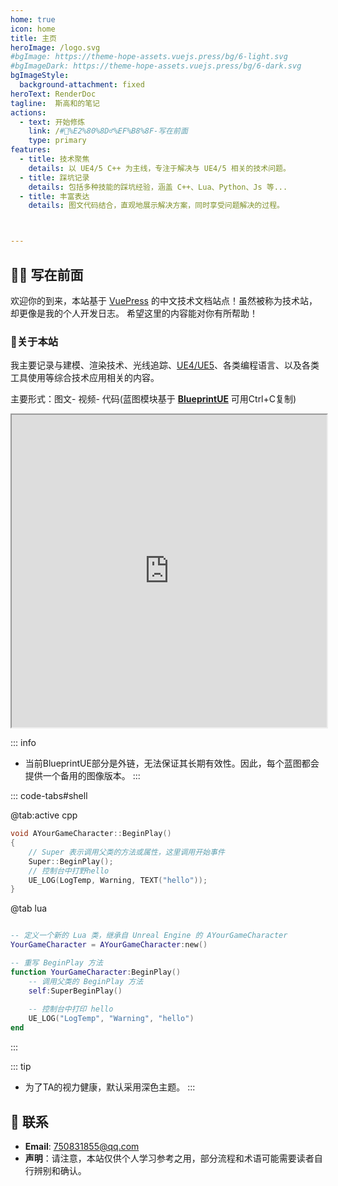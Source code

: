```yaml
---
home: true
icon: home
title: 主页
heroImage: /logo.svg
#bgImage: https://theme-hope-assets.vuejs.press/bg/6-light.svg
#bgImageDark: https://theme-hope-assets.vuejs.press/bg/6-dark.svg
bgImageStyle:
  background-attachment: fixed
heroText: RenderDoc
tagline:  斯高和的笔记
actions:
  - text: 开始修炼
    link: /#🤷%E2%80%8D♂%EF%B8%8F-写在前面
    type: primary
features:
  - title: 技术聚焦
    details: 以 UE4/5 C++ 为主线，专注于解决与 UE4/5 相关的技术问题。
  - title: 踩坑记录
    details: 包括多种技能的踩坑经验，涵盖 C++、Lua、Python、Js 等...
  - title: 丰富表达
    details: 图文代码结合，直观地展示解决方案，同时享受问题解决的过程。



---
```

## 🤷‍♂️ 写在前面

欢迎你的到来，本站基于 [VuePress](https://theme-hope.vuejs.press/zh/) 的中文技术文档站点！虽然被称为技术站，却更像是我的个人开发日志。
希望这里的内容能对你有所帮助！
### 🤞关于本站
我主要记录与建模、渲染技术、光线追踪、[UE4/UE5](https://docs.unrealengine.com/5.0/zh-CN/)、各类编程语言、以及各类工具使用等综合技术应用相关的内容。

主要形式：图文- 视频- 代码(蓝图模块基于 **[BlueprintUE](https://blueprintue.com/)** 可用Ctrl+C复制)

<iframe src="https://blueprintue.com/render/j0oxoqx7/" width="100%" height="500" scrolling="no" allowfullscreen></iframe>

::: info
* 当前BlueprintUE部分是外链，无法保证其长期有效性。因此，每个蓝图都会提供一个备用的图像版本。
:::


::: code-tabs#shell

@tab:active  cpp

``` cpp
void AYourGameCharacter::BeginPlay()
{
    // Super 表示调用父类的方法或属性，这里调用开始事件
    Super::BeginPlay();
    // 控制台中打野hello
    UE_LOG(LogTemp, Warning, TEXT("hello"));
}
```

@tab lua

```lua

-- 定义一个新的 Lua 类，继承自 Unreal Engine 的 AYourGameCharacter
YourGameCharacter = AYourGameCharacter:new()

-- 重写 BeginPlay 方法
function YourGameCharacter:BeginPlay()
    -- 调用父类的 BeginPlay 方法
    self:SuperBeginPlay()
    
    -- 控制台中打印 hello
    UE_LOG("LogTemp", "Warning", "hello")
end

```
:::


[//]: # (<div class="image-preview">)

[//]: # (  <img src="https://theme-hope.vuejs.press/assets/image/1.jpg" />)

[//]: # (</div>)

[//]: # ()
[//]: # (<style>)

[//]: # (  .image-preview {)

[//]: # (    display: flex;)

[//]: # (    justify-content: space-evenly;)

[//]: # (    align-items: center;)

[//]: # (    flex-wrap: wrap;)

[//]: # (  })

[//]: # ()
[//]: # (  .image-preview > img {)

[//]: # (     box-sizing: border-box;)

[//]: # (     width: 33.3% !important;)

[//]: # (     padding: 9px;)

[//]: # (     border-radius: 16px;)

[//]: # (  })

[//]: # ()
[//]: # (  @media &#40;max-width: 719px&#41;{)

[//]: # (    .image-preview > img {)

[//]: # (      width: 50% !important;)

[//]: # (    })

[//]: # (  })

[//]: # ()
[//]: # (  @media &#40;max-width: 419px&#41;{)

[//]: # (    .image-preview > img {)

[//]: # (      width: 100% !important;)

[//]: # (    })

[//]: # (  })

[//]: # (</style>)

 ::: tip
* 为了TA的视力健康，默认采用深色主题。
 :::


## :email: 联系

- **Email**: <a href="mailto:750831855@qq.com">750831855@qq.com</a>
- **声明**：请注意，本站仅供个人学习参考之用，部分流程和术语可能需要读者自行辨别和确认。
